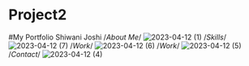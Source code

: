 # Project2
#My Portfolio
Shiwani Joshi
/*About Me*/
![2023-04-12 (1)](https://user-images.githubusercontent.com/77797781/231603571-899c859c-e801-43a3-b0b5-5110d38017d6.png)
/*Skills*/
![2023-04-12 (7)](https://user-images.githubusercontent.com/77797781/231603608-ea3396d3-a8d0-45df-8bbc-4e5a9a0bcf75.png)
/*Work*/
![2023-04-12 (6)](https://user-images.githubusercontent.com/77797781/231603612-6435b286-d9d3-4887-a3e9-b896d6b54d75.png)
/*Work*/
![2023-04-12 (5)](https://user-images.githubusercontent.com/77797781/231603639-0564dbd1-3bb4-4a29-b79b-986d69ad8141.png)
/*Contact*/
![2023-04-12 (4)](https://user-images.githubusercontent.com/77797781/231603655-3a18dd1f-53a9-440e-8092-c2c8c67d409b.png)
